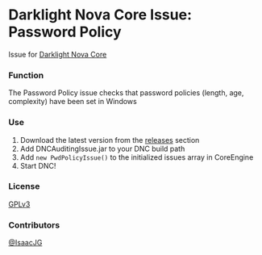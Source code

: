 Darklight Nova Core Issue: Password Policy
====================================

Issue for [Darklight Nova Core](https://github.com/darklight-studios/darklight-nova-core)

### Function
The Password Policy issue checks that password policies (length, age, complexity) have been set in Windows

### Use

1. Download the latest version from the [releases](https://github.com/darklight-studios/AuditingIssue/releases) section
2. Add DNCAuditingIssue.jar to your DNC build path
3. Add `new PwdPolicyIssue()` to the initialized issues array in CoreEngine
4. Start DNC!

### License
[GPLv3](LICENSE)

### Contributors
[@IsaacJG](https://github.com/IsaacJG)
